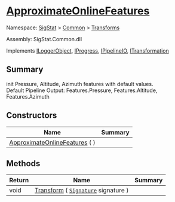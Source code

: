 # [ApproximateOnlineFeatures](./ApproximateOnlineFeatures.md)

Namespace: [SigStat]() > [Common](./../README.md) > [Transforms](./README.md)

Assembly: SigStat.Common.dll

Implements [ILoggerObject](./../ILoggerObject.md), [IProgress](./../Helpers/IProgress.md), [IPipelineIO](./../Pipeline/IPipelineIO.md), [ITransformation](./../ITransformation.md)

## Summary
init Pressure, Altitude, Azimuth features with default values.  <br>Default Pipeline Output: Features.Pressure, Features.Altitude, Features.Azimuth

## Constructors

| Name | Summary | 
| --- | --- | 
| [ApproximateOnlineFeatures](./../../../ctor/ApproximateOnlineFeatures-100663549.md) (  ) |  | 


## Methods

| Return | Name | Summary | 
| --- | --- | --- | 
| void | [Transform](./Methods/ApproximateOnlineFeatures-100663548.md) ( [`Signature`](./../Signature.md) signature ) |  | 


